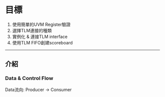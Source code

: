 # 目標

1. 使用簡單的UVM Register驗證
2. 選擇TLM連接的種類
3. 實例化 & 連接TLM interface
4. 使用TLM FIFO創建scoreboard

---
 
## 介紹
### Data & Control Flow
Data流向: Producer -> Consumer  

